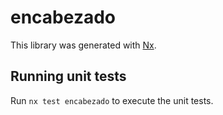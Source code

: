 # encabezado

This library was generated with [Nx](https://nx.dev).

## Running unit tests

Run `nx test encabezado` to execute the unit tests.
